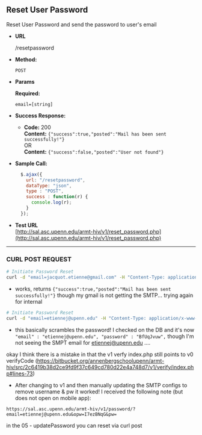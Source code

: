 **Reset User Password**
----
  Reset User Password and send the password to user's email

* **URL**

  /resetpassword

* **Method:**

  `POST`

*  **Params**

   **Required:**

   `email=[string]`   

* **Success Response:**

  * **Code:** 200 <br />
    **Content:** `{"success":true,"posted":"Mail has been sent successfully!"}`<br />
     OR <br />
    **Content:** `{"success":false,"posted":"User not found"}`

* **Sample Call:**

  ```javascript
    $.ajax({
      url: "/resetpassword",
      dataType: "json",
      type : "POST",
      success : function(r) {
        console.log(r);
      }
    });
  ```
*  **Test URL**<br>
[http://sal.asc.upenn.edu/armt-hiv/v1/reset_password.php](http://sal.asc.upenn.edu/armt-hiv/v1/reset_password.php)



___________

### CURL POST REQUEST


```bash
# Initiate Password Reset
curl -d "email=jacquot.etienne@gmail.com" -H "Content-Type: application/x-www-form-urlencoded" -X POST https://sal.asc.upenn.edu/armt-hiv/v1/resetpassword/
```

- works, returns `{"success":true,"posted":"Mail has been sent successfully!"}` though my gmail is not getting the SMTP... trying again for internal


```bash
# Initiate Password Reset
curl -d "email=etiennej@upenn.edu" -H "Content-Type: application/x-www-form-urlencoded" -X POST https://sal.asc.upenn.edu/armt-hiv/v1/resetpassword/
```

- this basically scrambles the password! I checked on the DB and it's now `"email" : "etiennej@upenn.edu", "password" : "BfUqJvuw",` though I'm not seeing the SMPT email for etiennej@upenn.edu ....

okay I think there is a mistake in that the v1 verfy index.php still points to v0 verifyCode (https://bitbucket.org/annenbergschoolupenn/armt-hiv/src/2c6419b38d2ce9fd9f37c649cd780d22e4a748d7/v1/verify/index.php#lines-73) 

- After changing to v1 and then manually updating the SMTP configs to remove username & pw it worked! I received the following note (but does not open on mobile app):

`https://sal.asc.upenn.edu/armt-hiv/v1/password/?email=etiennej@upenn.edu&opw=I7ezBNqG&pw=`

in the 05 - updatePassword you can reset via curl post